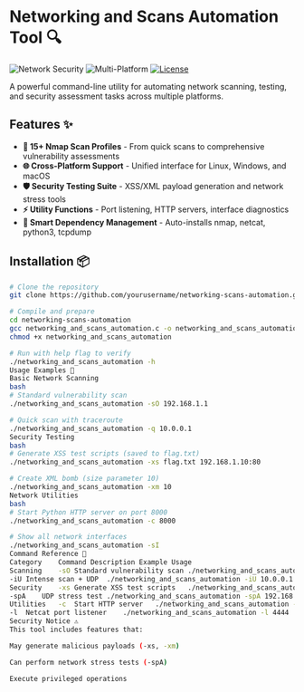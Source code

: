 # Networking and Scans Automation Tool 🔍

![Network Security](https://img.shields.io/badge/Network-Security-blue) 
![Multi-Platform](https://img.shields.io/badge/Platform-Linux%20%7C%20Windows%20%7C%20macOS-green)
[![License](https://img.shields.io/badge/License-MIT-yellow.svg)](LICENSE)

A powerful command-line utility for automating network scanning, testing, and security assessment tasks across multiple platforms.

## Features ✨

- **🔎 15+ Nmap Scan Profiles** - From quick scans to comprehensive vulnerability assessments
- **🌐 Cross-Platform Support** - Unified interface for Linux, Windows, and macOS
- **🛡️ Security Testing Suite** - XSS/XML payload generation and network stress tools
- **⚡ Utility Functions** - Port listening, HTTP servers, interface diagnostics
- **🤖 Smart Dependency Management** - Auto-installs nmap, netcat, python3, tcpdump

## Installation 📦

```bash
# Clone the repository
git clone https://github.com/yourusername/networking-scans-automation.git

# Compile and prepare
cd networking-scans-automation
gcc networking_and_scans_automation.c -o networking_and_scans_automation
chmod +x networking_and_scans_automation

# Run with help flag to verify
./networking_and_scans_automation -h
Usage Examples 🚀
Basic Network Scanning
bash
# Standard vulnerability scan
./networking_and_scans_automation -sO 192.168.1.1

# Quick scan with traceroute
./networking_and_scans_automation -q 10.0.0.1
Security Testing
bash
# Generate XSS test scripts (saved to flag.txt)
./networking_and_scans_automation -xs flag.txt 192.168.1.10:80

# Create XML bomb (size parameter 10)
./networking_and_scans_automation -xm 10
Network Utilities
bash
# Start Python HTTP server on port 8000
./networking_and_scans_automation -c 8000

# Show all network interfaces
./networking_and_scans_automation -sI
Command Reference 📖
Category	Command	Description	Example Usage
Scanning	-sO	Standard vulnerability scan	./networking_and_scans_automation -sO 192.168.1.1
-iU	Intense scan + UDP	./networking_and_scans_automation -iU 10.0.0.1
Security	-xs	Generate XSS test scripts	./networking_and_scans_automation -xs payload.txt target.com:80
-spA	UDP stress test	./networking_and_scans_automation -spA 192.168.1.50 53
Utilities	-c	Start HTTP server	./networking_and_scans_automation -c 8080
-l	Netcat port listener	./networking_and_scans_automation -l 4444
Security Notice ⚠️
This tool includes features that:

May generate malicious payloads (-xs, -xm)

Can perform network stress tests (-spA)

Execute privileged operations
